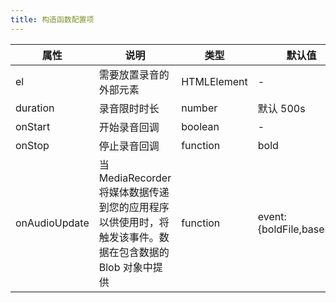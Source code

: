 ```yaml
---
title: 构造函数配置项
---
```


| 属性          | 说明                                                                                                    | 类型        | 默认值                    |
| ------------- | ------------------------------------------------------------------------------------------------------- | ----------- | ------------------------- |
| el            | 需要放置录音的外部元素                                                                                  | HTMLElement | -                         |
| duration      | 录音限时时长                                                                                            | number      | 默认 500s                 |
| onStart       | 开始录音回调                                                                                            | boolean     | -                         |
| onStop        | 停止录音回调                                                                                            | function    | bold                      |
| onAudioUpdate | 当 MediaRecorder 将媒体数据传递到您的应用程序以供使用时，将触发该事件。数据在包含数据的 Blob 对象中提供 | function    | event:{boldFile,baseFile} |
